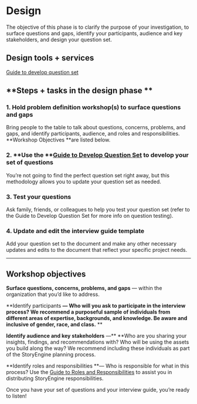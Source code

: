 # Design

The objective of this phase is to clarify the purpose of your investigation, to surface questions and gaps, identify your participants, audience and key stakeholders, and design your question set.

## **Design tools + services**

[Guide to develop question set](https://docs.google.com/document/d/1ZxwAwloIrCGI9nruF8r7k5PQ10gcOXvY9rpD1nsYVTM/edit?usp=sharing)

## **Steps + tasks in the design phase **

### 1. **Hold problem definition workshop\(s\) to surface questions and gaps**

Bring people to the table to talk about questions, concerns, problems, and gaps, and identify participants, audience, and roles and responsibilities. **Workshop Objectives **are listed below.

### 2. **Use the **[**Guide to Develop Question Set**](https://docs.google.com/document/d/1ZxwAwloIrCGI9nruF8r7k5PQ10gcOXvY9rpD1nsYVTM/edit?usp=sharing) **to develop your set of questions**

You’re not going to find the perfect question set right away, but this methodology allows you to update your question set as needed.

### 3. **Test your questions**

Ask family, friends, or colleagues to help you test your question set \(refer to the Guide to Develop Question Set for more info on question testing\).

### 4. **Update and edit the interview guide template**

Add your question set to the document and make any other necessary updates and edits to the document that reflect your specific project needs.

---

## **Workshop objectives**

**Surface questions, concerns, problems, and gaps** — within the organization that you’d like to address.

**Identify participants **— Who will you ask to participate in the interview process? We recommend a purposeful sample of individuals from different areas of expertise, backgrounds, and knowledge. Be aware and inclusive of gender, race, and class.** **

**Identify audience and key stakeholders** —** **Who are you sharing your insights, findings, and recommendations with? Who will be using the assets you build along the way? We recommend including these individuals as part of the StoryEngine planning process.

**Identify roles and responsibilities **— Who is responsible for what in this process? Use the [Guide to Roles and Responsibilities](https://docs.google.com/document/d/16M5oH_cgcxgXnhk5xuGS9wsiKasMDDukTWsqEnDrsvs/edit?usp=sharing) to assist you in distributing StoryEngine responsibilities.

Once you have your set of questions and your interview guide, you’re ready to listen!

